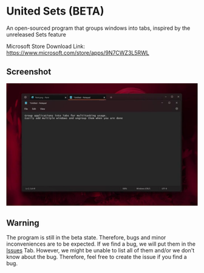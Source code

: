 # United Sets (BETA)

An open-sourced program that groups windows into tabs, inspired by the unreleased Sets feature 

Microsoft Store Download Link: https://www.microsoft.com/store/apps/9N7CWZ3L5RWL

## Screenshot

![Sample Screenshot of United Sets](ReadmeAssets/ss1.jpg)

## Warning

The program is still in the beta state. Therefore, bugs and minor inconveniences are to be expected. If we find a bug, we will put them in the [Issues](https://github.com/FireCubeStudios/UnitedSets/issues) Tab. However, we might be unable to list all of them and/or we don't know about the bug. Therefore, feel free to create the issue if you find a bug.
